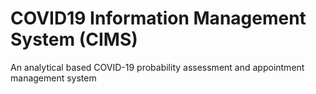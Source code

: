 # COVID19 Information Management System (CIMS)
An analytical based COVID-19 probability assessment and appointment management system
